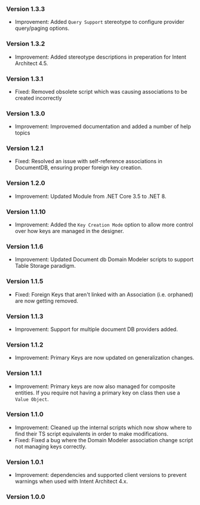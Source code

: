 ### Version 1.3.3

- Improvement: Added `Query Support` stereotype to configure provider query/paging options.

### Version 1.3.2

- Improvement: Added stereotype descriptions in preperation for Intent Architect 4.5. 

### Version 1.3.1

- Fixed: Removed obsolete script which was causing associations to be created incorrectly

### Version 1.3.0

- Improvement: Improvemed documentation and added a number of help topics

### Version 1.2.1

- Fixed: Resolved an issue with self-reference associations in DocumentDB, ensuring proper foreign key creation.

### Version 1.2.0

- Improvement: Updated Module from .NET Core 3.5 to .NET 8.

### Version 1.1.10

- Improvement: Added the `Key Creation Mode` option to allow more control over how keys are managed in the designer.

### Version 1.1.6

- Improvement: Updated Document db Domain Modeler scripts to support Table Storage paradigm.

### Version 1.1.5

- Fixed: Foreign Keys that aren't linked with an Association (i.e. orphaned) are now getting removed.

### Version 1.1.3

- Improvement: Support for multiple document DB providers added.

### Version 1.1.2

- Improvement: Primary Keys are now updated on generalization changes.

### Version 1.1.1

- Improvement: Primary keys are now also managed for composite entities. If you require not having a primary key on class then use a `Value Object`.

### Version 1.1.0

- Improvement: Cleaned up the internal scripts which now show where to find their TS script equivalents in order to make modifications.
- Fixed: Fixed a bug where the Domain Modeler association change script not managing keys correctly.

### Version 1.0.1

- Improvement: dependencies and supported client versions to prevent warnings when used with Intent Architect 4.x.

### Version 1.0.0
